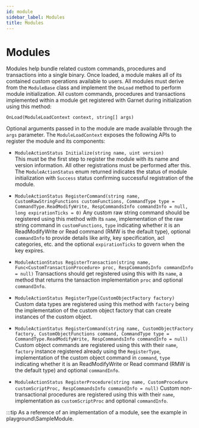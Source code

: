 ```yaml
---
id: module
sidebar_label: Modules
title: Modules
---
```


# Modules

Modules help bundle related custom commands, procedures and transactions into a single binary. Once loaded, a module makes all of its contained custom operations available to users.
All modules must derive from the `ModuleBase` class and implement the `OnLoad` method to perform module initialization. All custom commands, procedures and transactions implemented within a module get registered with Garnet during initialization using this method:

`OnLoad(ModuleLoadContext context, string[] args)`

Optional arguments passed in to the module are made available through the `args` parameter. 
The `ModuleLoadContext` exposes the following APIs to register the module and its components:

- `ModuleActionStatus Initialize(string name, uint version)`\
    This must be the first step to register the module with its name and version information. All other registrations must be performed after this.
    The `ModuleActionStatus` enum returned indicates the status of module initialization with `Success` status confirming successful registration of the module.

- `ModuleActionStatus RegisterCommand(string name, CustomRawStringFunctions customFunctions, CommandType type = CommandType.ReadModifyWrite, RespCommandsInfo commandInfo = null, long expirationTicks = 0)`
    Any custom raw string command should be registered using this method with its `name`, implementation of the raw string command in `customFunctions`, `type` indicating whether it is an ReadModifyWrite or Read command (RMW is the default type), optional `commandInfo` to provide details like arity, key specification, acl categories, etc. and the optional `expirationTicks` to govern when the key expires.

- `ModuleActionStatus RegisterTransaction(string name, Func<CustomTransactionProcedure> proc, RespCommandsInfo commandInfo = null)`
    Transactions should get registered using this with its `name`, a method that returns the tansaction implementation `proc` and optional `commandInfo`.

- `ModuleActionStatus RegisterType(CustomObjectFactory factory)`
    Custom data types are registered using this method with `factory` being the implementation of the custom object factory that can create instances of the custom object.

- `ModuleActionStatus RegisterCommand(string name, CustomObjectFactory factory, CustomObjectFunctions command, CommandType type = CommandType.ReadModifyWrite, RespCommandsInfo commandInfo = null)`
    Custom object commands are registered using this with their `name`, `factory` instance registered already using the `RegisterType`, implementation of the custom object command in `command`, `type` indicating whether it is an ReadModifyWrite or Read command (RMW is the default type) and optional `commandInfo`.

- `ModuleActionStatus RegisterProcedure(string name, CustomProcedure customScriptProc, RespCommandsInfo commandInfo = null)`
    Custom non-transactional procedures are registered using this with their `name`, implementation as `customScriptProc` and optional `commandInfo`.

:::tip 
As a reference of an implementation of a module, see the example in playground\SampleModule.

